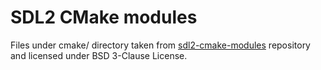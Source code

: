 # SDL2 CMake modules

Files under cmake/ directory taken from
[sdl2-cmake-modules](https://gitlab.com/aminosbh/sdl2-cmake-modules/)
repository and licensed under BSD 3-Clause License.
